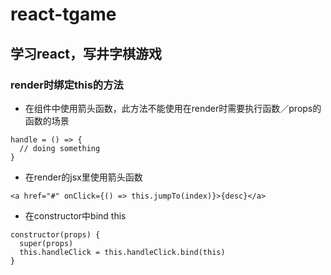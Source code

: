 # react-tgame
## 学习react，写井字棋游戏

### render时绑定this的方法
* 在组件中使用箭头函数，此方法不能使用在render时需要执行函数／props的函数的场景
```
handle = () => {
  // doing something
}
```

* 在render的jsx里使用箭头函数
```
<a href="#" onClick={() => this.jumpTo(index)}>{desc}</a>
```

* 在constructor中bind this
```
constructor(props) {
  super(props)
  this.handleClick = this.handleClick.bind(this)
}

```
